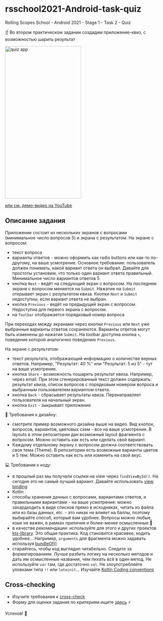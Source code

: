 # rsschool2021-Android-task-quiz
Rolling Scopes School - Android 2021 - Stage 1 - Task 2 - Quiz

:point_up: Во втором практическом задании создадим приложение-квиз, с возможностью шарить результат

<img alt="quiz app" src="/img/quiz.gif" width="250" height="500" />

[или см. демо-видео на YouTube](https://www.youtube.com/watch?v=jG3W5w6pfuw)

## Описание задания

Приложение состоит из нескольких экранов с вопросами (минимальное число вопросов 5) и экрана с результатом. На экране с вопросом:

- текст вопроса
- варианты ответов - можно оформить как radio buttons или как-то по-другому, на ваше усмотрение. Основное требование: пользователь должен понимать, какой вариант ответа он выбрал. Давайте для простоты установим, что только один вариант ответа правильный. Минимальное число вариантов ответов 5
- кнопка `Next` - ведёт на следующий экран с вопросом. На последнем экране с вопросом меняется на `Submit`. Нажатие на `Submit` открывает экран с результатом квиза. Кнопки `Next` и `Submit` недоступны, если вариант ответа не выбран.
- кнопка `Previous` - ведёт на предыдущий экран с вопросом. Недоступна для первого экрана с вопросом. 
- на `Toolbar` отображается порядковый номер вопроса

При переходах между экранами через кнопки `Previous` или `Next` уже выбранные варианты ответов сохраняются. Варианты ответов могут быть изменены до нажатия `Submit`. На toolbar доступна кнопка `<`, поведение которой аналогично поведению `Previous`.

На экране с результатом:

- текст результата, отображающий информацию о количестве верных ответов. Например, "Результат: 40 %" или "Результат: 5 из 5" - тут на ваше усмотрение.
- кнопка `Share` - возможность пошарить результат квиза. Например, через email. При этом сгенерированный текст должен содержать: результат квиза, список вопросов с порядковым номером вопроса и выбранным пользователем вариантом ответа.
- кнопка `Back` - сбрасывает результаты квиза. Перенаправляет пользователя на начальный экран.
- кнопка `Exit` - зыкрывает приложение

📱 Требования к дизайну:

- смотрите пример возможного дизайна выше на видео. Вид кнопок, вопросов, вариантов, цветовых схем - все на ваше усмотрение. В layouts в этом репозитории дан возможный layout фрагмента с вопросом. Можно оставить как есть или сделать свой вариант.
- Каждому отдельному экрану с вопросом должна соответствовать своя тема (Theme). В репозитории есть возможные варианты цветов и 5 тем. Можно оставить как есть или изменить на свой вкус.

💻 Требования к коду:

- в прошлый раз мы получали ссылки на view через `findViewById()`. На сегодня это не самый лучший вариант. Давайте использовать [view binding](https://developer.android.com/topic/libraries/view-binding#kotlin) 
- Kotlin
- способы хранения данных с вопросами, вариантами ответов, и правильными вариантами - на ваше усмотрение: можно захардкодить в виде списков прямо в исходниках, читать из файла или из базы данных, etc. - это никак не влияет на баллы, поэтому выбирайте способ, который вам удобнее. Вопросы можно любые, язык не важен, в рамках приличия и более-менее осмысленные 🙂
- в качестве рекомендации: используйте для этого и других проектов [ktx-library](https://developer.android.com/kotlin/ktx). Это общая практика. Код становится красивее, кодить удобнее... Например, `arguments` для фрагмента можно задавать используя [bundleOf()](https://developer.android.com/reference/kotlin/androidx/core/os/package-summary#bundleof)
- старайтесь, чтобы код выглядил читабельно. Следите за форматированием. Лучше разбить логику на несколько методов и дать им осмысленные названия, чем пихать всё в один метод. Не используйте `var` там, где достаточно `val`. Не злоупотребляйте уловками типа `!!` или `lateinit`... Изучайте [Kotlin Coding conventions](https://kotlinlang.org/docs/coding-conventions.html)


## Cross-checking

- Изучите требования к <a href="https://docs.rs.school/#/cross-check-flow?id=cross-check">cross-check</a>
- Форму для оценки задания по критериям ищите <a href="https://ziginsider.github.io/checklist/index.html">здесь</a> ⚡️

Успехов! 🤞
